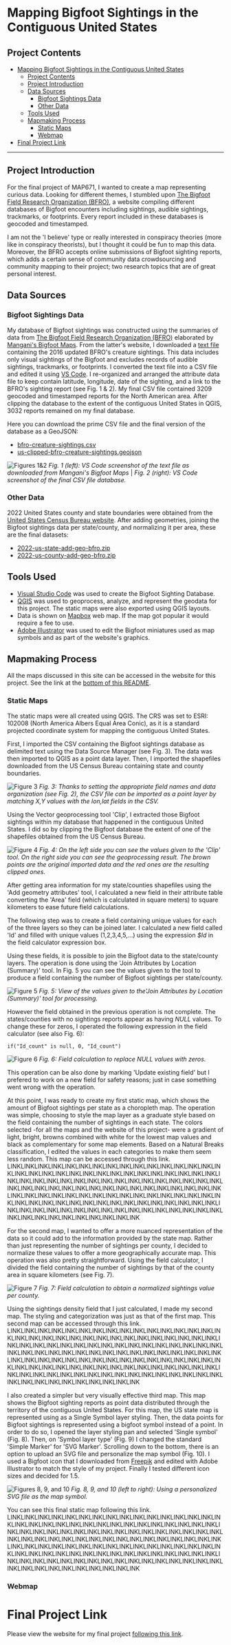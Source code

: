 
# Mapping Bigfoot Sightings in the Contiguous United States 

## Project Contents

- [Mapping Bigfoot Sightings in the Contiguous United States](#mapping-bigfoot-sightings-in-the-contiguous-united-states)
  - [Project Contents](#project-contents)
  - [Project Introduction](#project-introduction)
  - [Data Sources](#data-sources)
    - [Bigfoot Sightings Data](#bigfoot-sightings-data)
    - [Other Data](#other-data)
  - [Tools Used](#tools-used)
  - [Mapmaking Process](#mapmaking-process)
    - [Static Maps](#static-maps)
    - [Webmap](#webmap)
- [Final Project Link](#final-project-link)

***
## Project Introduction
For the final project of MAP671, I wanted to create a map representing curious data. Looking for different themes, I stumbled upon [The Bigfoot Field Research Organization (BFRO)](http://www.bfro.net), a website compiling different databases of Bigfoot encounters including sightings, audible sightings, trackmarks, or footprints. Every report included in these databases is geocoded and timestamped. 

I am not the 'I believe' type or really interested in conspiracy theories (more like in conspiracy theorists), but I thought it could be fun to map this data. Moreover, the BFRO accepts online submissions of Bigfoot sighting reports, which adds a certain sense of community data crowdsourcing and community mapping to their project; two research topics that are of great personal interest.

## Data Sources

### Bigfoot Sightings Data
My database of Bigfoot sightings was constructed using the summaries of data from [The Bigfoot Field Research Organization (BFRO)](http://www.bfro.net) elaborated by [Mangani's Bigfoot Maps](http://penn.freeservers.com/bigfootmaps/). From the latter's website, I downloaded a
[text file](http://www.penn.freeservers.com/bigfootmaps/BFROcreature.txt) containing the 2016 updated BFRO's creature sightings. This data includes only visual sightings of the Bigfoot and excludes records of audible sightings, trackmarks, or footprints. I converted the text file into a CSV file and edited it using [VS Code](https://code.visualstudio.com). I re-organized and arranged the attribute data file to keep contain latitude, longitude, date of the sighting, and a link to the BFRO's sighting report (see Fig. 1 & 2). My final CSV file contained 3209 geocoded and timestamped reports for the North American area. After clipping the database to the extent of the contiguous United States in QGIS, 3032 reports remained on my final database.

Here you can download the prime CSV file and the final version of the database as a GeoJSON:

* [bfro-creature-sightings.csv](https://github.com/alexmunozviso/map671-fp/blob/main/data/bfro-creature-sightings.csv)
* [us-clipped-bfro-creature-sightings.geojson](https://github.com/alexmunozviso/map671-fp/blob/main/data/us-clipped-bfro-creature-sightings.geojson)

![Figures 1&2](https://github.com/alexmunozviso/map671-fp/blob/main/img/fig1-2.png)
*Fig. 1 (left): VS Code screenshot of the text file as downloaded from Mangani's Bigfoot Maps* | *Fig. 2 (right): VS Code screenshot of the final CSV file database.*


### Other Data
2022 United States county and state boundaries were obtained from the [United States Census Bureau website](https://www.census.gov/geographies/mapping-files/time-series/geo/cartographic-boundary.html). After adding geometries, joining the Bigfoot sightings data per state/county, and normalizing it per area, these are the final datasets:
* [2022-us-state-add-geo-bfro.zip](https://github.com/alexmunozviso/map671-fp/blob/main/data/2022-us-state-add-geo-bfro.zip)
* [2022-us-county-add-geo-bfro.zip](https://github.com/alexmunozviso/map671-fp/blob/main/data/2022-us-county-add-geo-bfro.zip)

## Tools Used
* [Visual Studio Code](https://code.visualstudio.com) was used to create the Bigfoot Sighting Database.
* [QGIS](https://www.qgis.org) was used to geoprocess, analyze, and represent the geodata for this project. The static maps were also exported using QGIS layouts.
* Data is shown on [Mapbox](https://www.mapbox.com/) web map. If the map got popular it would require a fee to use.
* [Adobe Illustrator](https://www.adobe.com/products/illustrator) was used to edit the Bigfoot miniatures used as map symbols and as part of the website's graphics.

## Mapmaking Process
All the maps discussed in this site can be accessed in the website for this project. See the link at the [bottom of this README](#final-project-link).

### Static Maps
The static maps were all created using QGIS. The CRS was set to ESRI: 102008 (North America Albers Equal Area Conic), as it is a standard projected coordinate system for mapping the contiguous United States. 

First, I imported the CSV containing the Bigfoot sightings database as delimited text using the Data Source Manager (see Fig. 3). The data was then imported to QGIS as a point data layer. Then, I imported the  shapefiles downloaded from the US Census Bureau containing state and county boundaries. 

![Figure 3](https://github.com/alexmunozviso/map671-fp/blob/main/img/fig3.png)
*Fig. 3: Thanks to setting the appropriate field names and data organization (see Fig. 2), the CSV file can be imported as a point layer by matching X,Y values with the lon,lat fields in the CSV.*

Using the Vector geoprocessing tool 'Clip', I extracted those Bigfoot sightings within my database that happened in the contiguous United States. I did so by clipping the Bigfoot database the extent of one of the shapefiles obtained from the US Census Bureau. 

![Figure 4](https://github.com/alexmunozviso/map671-fp/blob/main/img/fig4.png)
*Fig. 4: On the left side you can see the values given to the 'Clip' tool. On the right side you can see the geoprocessing result. The brown points are the original imported data and the red ones are the resulting clipped ones.*

After getting area information for my state/counties shapefiles using the 'Add geometry attributes' tool, I calculated a new field in their attribute table converting the 'Area' field (which is calculated in square meters) to square kilometers to ease future field calculations.

The following step was to create a field containing unique values for each of the three layers so they can be joined later. I calculated a new field called 'Id' and filled with unique values (1,2,3,4,5,...) using the expression *$Id* in the field calculator expression box.

Using these fields, it is possible to join the Bigfoot data to the state/county layers. The operation is done using the 'Join Attributes by Location (Summary)' tool. In Fig. 5 you can see the values given to the tool to produce a field containing the number of Bigfoot sightings per state/county.

![Figure 5](https://github.com/alexmunozviso/map671-fp/blob/main/img/fig5.png)
*Fig. 5: View of the values given to the'Join Attributes by Location (Summary)' tool for processing.*

However the field obtained in the previous operation is not complete. The states/counties with no sightings reports appear as having *NULL* values. To change these for zeros, I operated the following expression in the field calculator (see also Fig. 6):

    if("Id_count" is null, 0, "Id_count")

![Figure 6](https://github.com/alexmunozviso/map671-fp/blob/main/img/fig6.png)
*Fig. 6: Field calculation to replace NULL values with zeros.*

This operation can be also done by marking 'Update existing field' but I prefered to work on a new field for safety reasons; just in case something went wrong with the operation. 

At this point, I was ready to create my first static map, which shows the amount of Bigfoot sightings per state as a choropleth map. The operation was simple, choosing to style the map layer as a graduate style based on the field containing the number of sightings in each state. The colors selected -for all the maps and the website of this project- were a gradient of light, bright, browns combined with white for the lowest map values and black as complementary for some map elements. Based on a Natural Breaks classification, I edited the values in each categories to make them seem less random. This map can be accessed through this link. LINKLINKLINKLINKLINKLINKLINKLINKLINKLINKLINKLINKLINKLINKLINKLINKLINKLINKLINKLINKLINKLINKLINKLINKLINKLINKLINKLINKLINKLINKLINKLINKLINKLINKLINKLINKLINKLINKLINKLINKLINKLINKLINKLINKLINKLINKLINKLINKLINKLINKLINKLINKLINKLINKLINKLINKLINKLINKLINKLINKLINKLINKLINKLINKLINKLINKLINKLINKLINKLINKLINKLINKLINKLINKLINKLINKLINKLINKLINKLINKLINKLINKLINKLINKLINKLINKLINKLINKLINKLINKLINKLINKLINKLINKLINKLINKLINKLINKLINKLINKLINKLINKLINKLINKLINKLINKLINKLINKLINKLINKLINKLINKLINKLINKLINKLINKLINKLINKLINKLINK

For the second map, I wanted to offer a more nuanced representation of the data so it could add to the information provided by the state map. Rather than just representing the number of sightings per county, I decided to normalize these values to offer a more geographically accurate map. This operation was also pretty straightforward. Using the field calculator, I divided the field containing the number of sightings by that of the county area in square kilometers (see Fig. 7).

![Figure 7](https://github.com/alexmunozviso/map671-fp/blob/main/img/fig7.png)
*Fig. 7: Field calculation to obtain a normalized sightings value per county.*

Using the sightings density field that I just calculated, I made my second map. The styling and categorization was just as that of the first map. This second map can be accessed through this link. LINKLINKLINKLINKLINKLINKLINKLINKLINKLINKLINKLINKLINKLINKLINKLINKLINKLINKLINKLINKLINKLINKLINKLINKLINKLINKLINKLINKLINKLINKLINKLINKLINKLINKLINKLINKLINKLINKLINKLINKLINKLINKLINKLINKLINKLINKLINKLINKLINKLINKLINKLINKLINKLINKLINKLINKLINKLINKLINKLINKLINKLINKLINKLINKLINKLINKLINKLINKLINKLINKLINKLINKLINKLINKLINKLINKLINKLINKLINKLINKLINKLINKLINKLINKLINKLINKLINKLINKLINKLINKLINKLINKLINKLINKLINKLINKLINKLINKLINKLINKLINKLINKLINKLINKLINKLINKLINKLINKLINKLINKLINKLINKLINKLINKLINKLINKLINKLINKLINKLINK

I also created a simpler but very visually effective third map. This map shows the Bigfoot sighting reports as point data distributed through the territory of the contiguous United States. For this map, the US state map is represented using as a Single Symbol layer styling. Then, the data points for Bigfoot sightings is represented using a bigfoot symbol instead of a point. In order to do so, I opened the layer styling pan and selected 'Single symbol' (Fig. 8). Then, on 'Symbol layer type' (Fig. 9) I changed the standard 'Simple Marker' for 'SVG Marker'. Scrolling down to the bottom, there is an option to upload an SVG file and personalize the map symbol (Fig. 10). I used a Bigfoot icon that I downloaded from [Freepik](https://www.freepik.com) and edited with Adobe Illustrator to match the style of my project. Finally I tested different icon sizes and decided for 1.5.

![Figures 8, 9, and 10](https://github.com/alexmunozviso/map671-fp/blob/main/img/fig8-9-10.png)
*Fig. 8, 9, and 10 (left to right): Using a personalized SVG file as the map symbol.*


You can see this final static map following this link. LINKLINKLINKLINKLINKLINKLINKLINKLINKLINKLINKLINKLINKLINKLINKLINKLINKLINKLINKLINKLINKLINKLINKLINKLINKLINKLINKLINKLINKLINKLINKLINKLINKLINKLINKLINKLINKLINKLINKLINKLINKLINKLINKLINKLINKLINKLINKLINKLINKLINKLINKLINKLINKLINKLINKLINKLINKLINKLINKLINKLINKLINKLINKLINKLINKLINKLINKLINKLINKLINKLINKLINKLINKLINKLINKLINKLINKLINKLINKLINKLINKLINKLINKLINKLINKLINKLINKLINKLINKLINKLINKLINKLINKLINKLINKLINKLINKLINKLINKLINKLINKLINKLINKLINKLINKLINKLINKLINKLINKLINKLINKLINKLINKLINKLINKLINKLINKLINKLINKLINK

### Webmap

# Final Project Link

Please view the website for my final project [following this link](www.github...).
